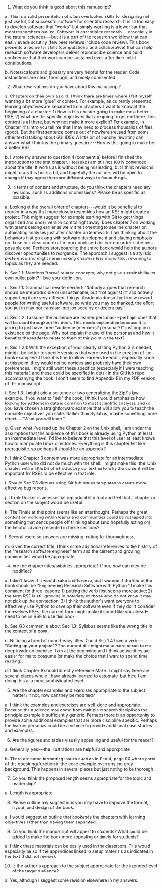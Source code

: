 ﻿1. What do you think is good about this manuscript?

a. This is a solid presentation of often overlooked skills for designing not
just useful, but successful software for scientific research. It is all too easy
to develop software that "works" but simply working is a lower bar that most
researchers realize. Software is essential to research---especially in the
natural sciences---but it is a part of the research workflow that can easily
evade scrutiny (few peer reviews include code review). This book presents a
recipe for skills (computational and collaborative) that can help research
software developers deliver reproducible science and build confidence that their
work can be sustained even after their initial contributions.

b. Notes/callouts and glossary are very helpful for the reader. Code
instructions are clear, thorough, and nicely commented.

2. What reservations do you have about this manuscript?

a. Chapters on their own a solid. I think there are times where I felt myself
wanting a bit more "glue" or context. For example, as currently presented,
learning objectives are separated from chapters. I want to know at the beginning
of a chapter: 1) How is this chapter going to make me a better RSE; 2) what are
the specific objectives that are going to get me there. This content is all
there, but why not make it more explicit? For example, in Chapter 4's intro you
tell me that I may need to process thousands of files (good). But the first
sentence comes out of nowhere (reused from some other text?) talking about GUI
IDEs. A little bit of punchy rewriting can answer what I think is the primary
question---How is this going to make be a better RSE.

b. I wrote my answer to question 4 (comment a) before I finished the
introduction to the first chapter. I feel like I am still not 100% convinced
about the title. It works as is without being misleading, but I think revisions
might focus this book a bit, and hopefully the authors will be open to change if
they agree there are different ways to focus things.

3. In terms of content and structure, do you think the chapters need any
revisions, such as additions or omissions? Please be as specific as possible.

a. Looking at the overall order of chapters---would it be beneficial to reorder
in a way that more closely resembles how an RSE might create a project. This
might suggest for example starting with Git to get things organized and under
version control right away. Does chapter 7 on working with teams belong earlier
as well? It felt orienting to see the chapter on automating analyses just after
chapter on teamwork. I am thinking about the behaviors that go along with
software development and placing emphasis on those in a clear context. I'm not
convinced the current order is the best possible one. Perhaps storyboarding the
entire book would help the authors discover opportunities to reorganize. The
approach I suggest is a stylistic preference and might mean making chapters less
monolithic, returning to topics as they are needed.

b. Sec 1.1: Mentions "three" related concepts; why not give sustainability its
own bullet point? I love your definition.

c. Sec 1.1: Grammatical rewrite needed: "Nobody argues that research should be
irreproducible or unsustainable, but "not against it" and actively supporting it
are very different things. Academia doesn't yet know reward people for writing
useful software, so while you may be thanked, the effort you put in may not
translate into job security or decent pay."

d. Sec 1.2: I assume the audience are learner personas---perhaps ones that will
be used throughout the book. This needs explanation because it is jarring to
just have three "audience (members? personas?)" just pop into existence on the
page. Why not explain the use of the personas and how it benefits the reader to
relate to them at this point in the text?

e. Sec 1.2.1: With the exception of your clearly stating Python 3 is needed,
might it be better to specify versions that were used in the creation of the
book examples? I think it is fine to allow learners freedom, especially since at
this point, they would not be novices and probably have their own preferences. I
might still want these specifics (especially if I were teaching this material)
and those could be specified in detail in the GitHub repo accompanying the
book. I don't seem to find Appendix E in my PDF version of the manuscript.

f. Sec 1.3: I might add a sentence or two generalizing the Zipf's law
example. If you want to "sell" the book, I think I would emphasize how looking
for patterns in data is common to most scientific analyses and so you have
chosen a straightforward example that will allow you to teach the concrete
objectives you state. Rather than Syllabus, maybe something more direct---"What
you will learn."

g. Given what I've read up the Chapter 2 on the Unix shell, I am under the
assumption that the audience of this book is already using Python at least an
intermediate level. I'd like to believe that this level of user at least knows
how to manipulate Linux directories. Everything in this chapter felt like
prerequisite, so perhaps it should be an appendix?

h. I think Chapter 3 content was more appropriate for an intermediate Python
user who did not do much with the shell. I might make this 'the' Unix chapter
with a little bit of introductory context as to why the content will be
important for RSEs to be effective in that role.

i. Should Sec 7.6 discuss using GitHub issues templates to create more effective
bug reports.

j. I think Docker is an essential reproducibility tool and feel that a chapter
or section on the subject would be useful.

k. The Finale at this point seems like an afterthought. Perhaps the great
content on working within teams and communities could be reshaped into something
that sends people off thinking about (and hopefully acting on) the helpful
advice presented in these sections?

l. Several exercise answers are missing; noting for thoroughness.

m. Given the current title, I think some additional references to the history of
the "research software engineer" term and the current and growing communities
would be appropriate.

4. Are the chapter titles/subtitles appropriate? If not, how can they be
modified?

a. I don't know if it would make a difference, but I wonder if the title of the
book should be "Engineering Research Software with Python." I make this comment
for three reasons: 1) putting the verb first seems more active; 2) the term RSE
is still growing in notoriety so those who do not know it may not pick up the
connection; 3) I think the author's want everyone to effectively use Python to
develop their software even if they don't consider themselves RSEs; the current
form might make it sound like you already need to be an RSE to use this book.

b. See Q3 comment e about Sec 1.3: Syllabus seems like the wrong title in the
context of a book.

c. Noticing a trend of noun-heavy titles. Could Sec 1.4 have a verb---"Setting
up your project"? The current title might make more sense to me deep inside an
exercise. I am at the beginning and I think active titles are easier for me to
consume (or make the choice that I want to spend time reading).

d. I think Chapter 8 should directly reference Make. I might say there are
several places where I have already learned to automate, but here I am doing
this at a more sophisticated level.

5. Are the chapter examples and exercises appropriate to the subject matter? If
not, how can they be modified?

a. I think the examples and exercises are well-done and appropriate. Because the
audience may come from multiple research disciplines the principle example is
sufficiently generic. Perhaps there is an opportunity to provide some additional
examples that are more discipline specific. Perhaps the learner personas could
be a vehicle to provide additional case studies and examples.

6. Are the figures and tables visually appealing and useful for the reader?

a. Generally, yes---the illustrations are helpful and appropriate

b. There are some formatting issues such as in Sec 4; page 90 where parts of the
docstring/function in the code example overruns the grey background. This
happens in several places but just noting to be thorough.

7. Do you think the proposed length seems appropriate for the topic and
readership?

a. Length is appropriate.

8. Please outline any suggestions you may have to improve the format, layout,
and design of the book.

a. I would suggest an outline that bookends the chapters with learning
objectives rather than having them separated.

9. Do you think the manuscript will appeal to students? What could be added to
make the book more appealing or timely for students?

a. I think these materials can be easily used in the classroom. This would
especially be so if the appendices linked to setup materials as indicated in the
text (I did not review).

10. Is the author's approach to the subject appropriate for the intended level
of the target audience?

a. Yes, although I suggest some revision elsewhere in my answers.

